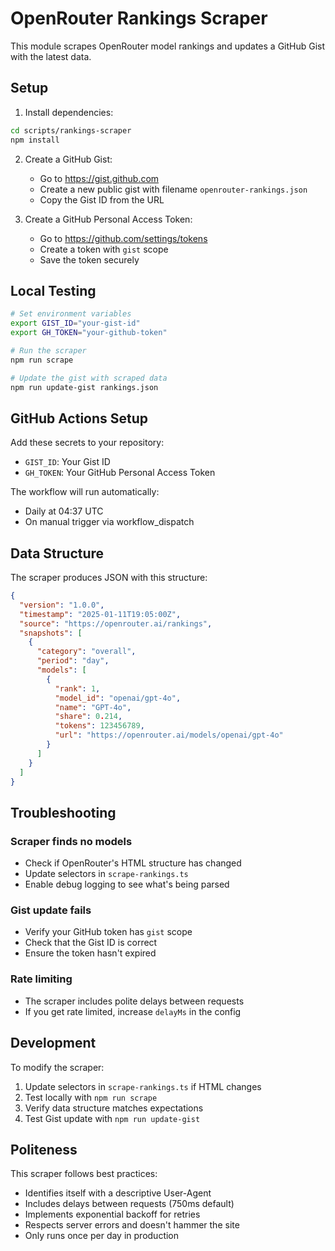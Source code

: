 # OpenRouter Rankings Scraper

This module scrapes OpenRouter model rankings and updates a GitHub Gist with the latest data.

## Setup

1. Install dependencies:
```bash
cd scripts/rankings-scraper
npm install
```

2. Create a GitHub Gist:
   - Go to https://gist.github.com
   - Create a new public gist with filename `openrouter-rankings.json`
   - Copy the Gist ID from the URL

3. Create a GitHub Personal Access Token:
   - Go to https://github.com/settings/tokens
   - Create a token with `gist` scope
   - Save the token securely

## Local Testing

```bash
# Set environment variables
export GIST_ID="your-gist-id"
export GH_TOKEN="your-github-token"

# Run the scraper
npm run scrape

# Update the gist with scraped data
npm run update-gist rankings.json
```

## GitHub Actions Setup

Add these secrets to your repository:
- `GIST_ID`: Your Gist ID
- `GH_TOKEN`: Your GitHub Personal Access Token

The workflow will run automatically:
- Daily at 04:37 UTC
- On manual trigger via workflow_dispatch

## Data Structure

The scraper produces JSON with this structure:

```json
{
  "version": "1.0.0",
  "timestamp": "2025-01-11T19:05:00Z",
  "source": "https://openrouter.ai/rankings",
  "snapshots": [
    {
      "category": "overall",
      "period": "day",
      "models": [
        {
          "rank": 1,
          "model_id": "openai/gpt-4o",
          "name": "GPT-4o",
          "share": 0.214,
          "tokens": 123456789,
          "url": "https://openrouter.ai/models/openai/gpt-4o"
        }
      ]
    }
  ]
}
```

## Troubleshooting

### Scraper finds no models
- Check if OpenRouter's HTML structure has changed
- Update selectors in `scrape-rankings.ts`
- Enable debug logging to see what's being parsed

### Gist update fails
- Verify your GitHub token has `gist` scope
- Check that the Gist ID is correct
- Ensure the token hasn't expired

### Rate limiting
- The scraper includes polite delays between requests
- If you get rate limited, increase `delayMs` in the config

## Development

To modify the scraper:

1. Update selectors in `scrape-rankings.ts` if HTML changes
2. Test locally with `npm run scrape`
3. Verify data structure matches expectations
4. Test Gist update with `npm run update-gist`

## Politeness

This scraper follows best practices:
- Identifies itself with a descriptive User-Agent
- Includes delays between requests (750ms default)
- Implements exponential backoff for retries
- Respects server errors and doesn't hammer the site
- Only runs once per day in production